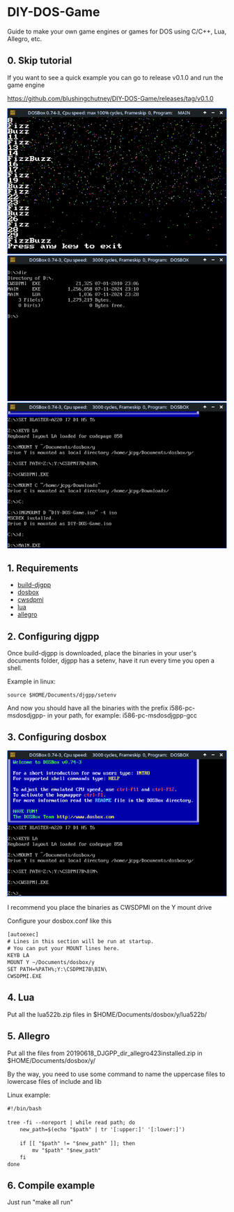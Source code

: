 # DIY-DOS-Game

Guide to make your own game engines or games for DOS using C/C++, Lua, Allegro, etc.

## 0. Skip tutorial

If you want to see a quick example you can go to release v0.1.0 and run the game engine

https://github.com/blushingchutney/DIY-DOS-Game/releases/tag/v0.1.0

![](ss4.png)
![](ss3.png)
![](ss2.png)

## 1. Requirements

- [build-djgpp](https://github.com/andrewwutw/build-djgpp)
- [dosbox](https://www.dosbox.com/)
- [cwsdpmi](https://sandmann.dotster.com/cwsdpmi/)
- [lua](http://www.ibiblio.org/pub/micro/pc-stuff/freedos/files/devel/lua/)
- [allegro](http://www.mrdictionary.net/allegro/20190618_DJGPP_dir_allegro423installed.zip)

## 2. Configuring djgpp

Once build-djgpp is downloaded, place the binaries in your user's documents folder, djgpp has a setenv, have it run every time you open a shell.

Example in linux:

```
source $HOME/Documents/djgpp/setenv
```

And now you should have all the binaries with the prefix i586-pc-msdosdjgpp- in your path, for example: i586-pc-msdosdjgpp-gcc

## 3. Configuring dosbox

![](ss1.png)

I recommend you place the binaries as CWSDPMI on the Y mount drive

Configure your dosbox.conf like this

```
[autoexec]
# Lines in this section will be run at startup.
# You can put your MOUNT lines here.
KEYB LA
MOUNT Y ~/Documents/dosbox/y
SET PATH=%PATH%;Y:\CSDPMI7B\BIN\
CWSDPMI.EXE
```

## 4. Lua

Put all the lua522b.zip files in $HOME/Documents/dosbox/y/lua522b/

## 5. Allegro

Put all the files from 20190618_DJGPP_dir_allegro423installed.zip in $HOME/Documents/dosbox/y/

By the way, you need to use some command to name the uppercase files to lowercase files of include and lib

Linux example:

```
#!/bin/bash

tree -fi --noreport | while read path; do
    new_path=$(echo "$path" | tr '[:upper:]' '[:lower:]')
    
    if [[ "$path" != "$new_path" ]]; then
        mv "$path" "$new_path"
    fi
done
```

## 6. Compile example

Just run "make all run"

